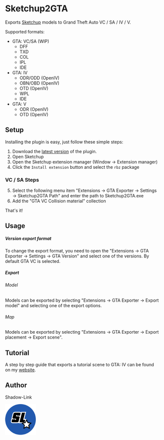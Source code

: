 # Sketchup2GTA

Exports [Sketchup](https://www.sketchup.com/download) models to Grand Theft Auto VC / SA / IV / V.

Supported formats:
- GTA: VC/SA (WIP)
  - DFF
  - TXD
  - COL
  - IPL
  - IDE
- GTA: IV
  - ODR/ODD (OpenIV)
  - OBN/OBD (OpenIV)
  - OTD (OpenIV)
  - WPL
  - IDE
- GTA: V
  - ODR (OpenIV)
  - OTD (OpenIV)

## Setup

Installing the plugin is easy, just follow these simple steps:
1. Download the [latest version](https://github.com/ShadwLink/Sketchup2GTA/releases) of the plugin.
2. Open Sketchup
3. Open the Sketchup extension manager (Window -> Extension manager)
4. Click the `Install extension` button and select the `rbz` package

### VC / SA Steps
5. Select the following menu item "Extensions -> GTA Exporter -> Settings -> Sketchup2GTA Path" and enter the path to Sketchup2GTA.exe
6. Add the "GTA VC Collision material" collection

That's it!

## Usage
##### Version export format
To change the export format, you need to open the "Extensions -> GTA Exporter -> Settings -> GTA Version" and select one of the versions. By default GTA VC is selected.

##### Export
###### Model
Models can be exported by selecting "Extensions -> GTA Exporter -> Export model" and selecting one of the export options.

###### Map
Models can be exported by selecting "Extensions -> GTA Exporter -> Export placement -> Export scene".

## Tutorial
A step by step guide that exports a tutorial scene to GTA: IV can be found on my [website](https://shadow-link.nl/projects/sketchup-iv-exporter/).

## Author
Shadow-Link

<img src="sl_logo_round.png" width="100" height="100">
